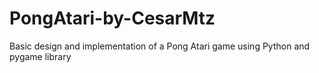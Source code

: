 # PongAtari-by-CesarMtz
Basic design and implementation of a Pong Atari game using Python and pygame library
